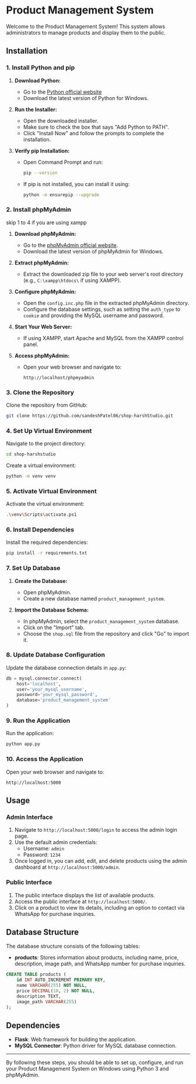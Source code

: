 # Product Management System

Welcome to the Product Management System! This system allows administrators to manage products and display them to the public.

## Installation

### 1. Install Python and pip
1. **Download Python:**
   - Go to the [Python official website](https://www.python.org/)
   - Download the latest version of Python for Windows.

2. **Run the Installer:**
   - Open the downloaded installer.
   - Make sure to check the box that says "Add Python to PATH".
   - Click "Install Now" and follow the prompts to complete the installation.

3. **Verify pip Installation:**
   - Open Command Prompt and run:
     ```bash
     pip --version
     ```
   - If pip is not installed, you can install it using:
     ```bash
     python -m ensurepip --upgrade
     ```

### 2. Install phpMyAdmin
skip 1 to 4 if you are using xampp
1. **Download phpMyAdmin:**
   - Go to the [phpMyAdmin official website](https://www.phpmyadmin.net/).
   - Download the latest version of phpMyAdmin for Windows.

2. **Extract phpMyAdmin:**
   - Extract the downloaded zip file to your web server's root directory (e.g., `C:\xampp\htdocs\` if using XAMPP).

3. **Configure phpMyAdmin:**
   - Open the `config.inc.php` file in the extracted phpMyAdmin directory.
   - Configure the database settings, such as setting the `auth_type` to `cookie` and providing the MySQL username and password.

4. **Start Your Web Server:**
   - If using XAMPP, start Apache and MySQL from the XAMPP control panel.

5. **Access phpMyAdmin:**
   - Open your web browser and navigate to:
     ```
     http://localhost/phpmyadmin
     ```

### 3. Clone the Repository
Clone the repository from GitHub:

```bash
git clone https://github.com/sandeshPatel06/shop-harshStudio.git
```

### 4. Set Up Virtual Environment
Navigate to the project directory:

```bash
cd shop-harshstudio
```

Create a virtual environment:

```bash
python -m venv venv
```


### 5. Activate Virtual Environment
Activate the virtual environment:

```bash
.\venv\Scripts\activate.ps1
```

   

### 6. Install Dependencies
Install the required dependencies:

```bash
pip install -r requirements.txt
```

### 7. Set Up Database
1. **Create the Database:**
   - Open phpMyAdmin.
   - Create a new database named `product_management_system`.

2. **Import the Database Schema:**
   - In phpMyAdmin, select the `product_management_system` database.
   - Click on the "Import" tab.
   - Choose the `shop.sql` file from the repository and click "Go" to import it.

### 8. Update Database Configuration
Update the database connection details in `app.py`:

```python
db = mysql.connector.connect(
    host='localhost',
    user='your_mysql_username',
    password='your_mysql_password',
    database='product_management_system'
)
```

### 9. Run the Application
Run the application:

```bash
python app.py
```

### 10. Access the Application
Open your web browser and navigate to:

```
http://localhost:5000
```

## Usage

### Admin Interface
1. Navigate to `http://localhost:5000/login` to access the admin login page.
2. Use the default admin credentials: 
   - Username: `admin`
   - Password: `1234`
3. Once logged in, you can add, edit, and delete products using the admin dashboard at `http://localhost:5000/admin`.

### Public Interface
1. The public interface displays the list of available products.
2. Access the public interface at `http://localhost:5000/`.
3. Click on a product to view its details, including an option to contact via WhatsApp for purchase inquiries.

## Database Structure
The database structure consists of the following tables:

- **products**: Stores information about products, including name, price, description, image path, and WhatsApp number for purchase inquiries.

```sql
CREATE TABLE products (
    id INT AUTO_INCREMENT PRIMARY KEY,
    name VARCHAR(255) NOT NULL,
    price DECIMAL(10, 2) NOT NULL,
    description TEXT,
    image_path VARCHAR(255)
);
```

## Dependencies
- **Flask**: Web framework for building the application.
- **MySQL Connector**: Python driver for MySQL database connection.

---

By following these steps, you should be able to set up, configure, and run your Product Management System on Windows using Python 3 and phpMyAdmin.





